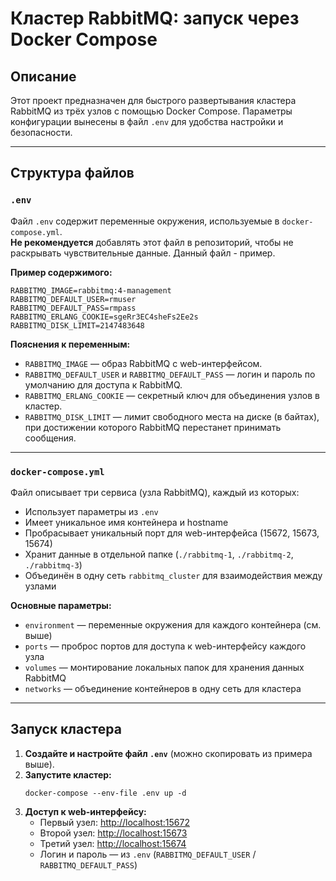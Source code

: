# Кластер RabbitMQ: запуск через Docker Compose

## Описание

Этот проект предназначен для быстрого развертывания кластера RabbitMQ из трёх узлов с помощью Docker Compose. Параметры конфигурации вынесены в файл `.env` для удобства настройки и безопасности.

---

## Структура файлов

### `.env`

Файл `.env` содержит переменные окружения, используемые в `docker-compose.yml`.  
**Не рекомендуется** добавлять этот файл в репозиторий, чтобы не раскрывать чувствительные данные. Данный файл - пример. 

**Пример содержимого:**
```
RABBITMQ_IMAGE=rabbitmq:4-management
RABBITMQ_DEFAULT_USER=rmuser
RABBITMQ_DEFAULT_PASS=rmpass
RABBITMQ_ERLANG_COOKIE=sgeRr3EC4sheFs2Ee2s
RABBITMQ_DISK_LIMIT=2147483648
```

**Пояснения к переменным:**
- `RABBITMQ_IMAGE` — образ RabbitMQ с web-интерфейсом.
- `RABBITMQ_DEFAULT_USER` и `RABBITMQ_DEFAULT_PASS` — логин и пароль по умолчанию для доступа к RabbitMQ.
- `RABBITMQ_ERLANG_COOKIE` — секретный ключ для объединения узлов в кластер.
- `RABBITMQ_DISK_LIMIT` — лимит свободного места на диске (в байтах), при достижении которого RabbitMQ перестанет принимать сообщения.

---

### `docker-compose.yml`

Файл описывает три сервиса (узла RabbitMQ), каждый из которых:
- Использует параметры из `.env`
- Имеет уникальное имя контейнера и hostname
- Пробрасывает уникальный порт для web-интерфейса (15672, 15673, 15674)
- Хранит данные в отдельной папке (`./rabbitmq-1`, `./rabbitmq-2`, `./rabbitmq-3`)
- Объединён в одну сеть `rabbitmq_cluster` для взаимодействия между узлами

**Основные параметры:**
- `environment` — переменные окружения для каждого контейнера (см. выше)
- `ports` — проброс портов для доступа к web-интерфейсу каждого узла
- `volumes` — монтирование локальных папок для хранения данных RabbitMQ
- `networks` — объединение контейнеров в одну сеть для кластера

---

## Запуск кластера

1. **Создайте и настройте файл `.env`** (можно скопировать из примера выше).
2. **Запустите кластер:**
   ```
   docker-compose --env-file .env up -d
   ```
3. **Доступ к web-интерфейсу:**
   - Первый узел: [http://localhost:15672](http://localhost:15672)
   - Второй узел: [http://localhost:15673](http://localhost:15673)
   - Третий узел: [http://localhost:15674](http://localhost:15674)
   - Логин и пароль — из `.env` (`RABBITMQ_DEFAULT_USER` / `RABBITMQ_DEFAULT_PASS`)

